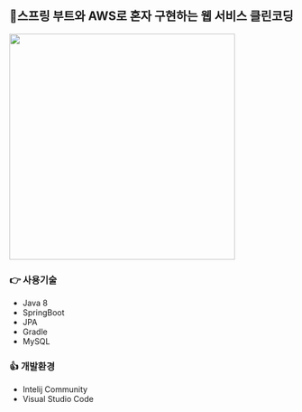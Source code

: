 ## 📌스프링 부트와 AWS로 혼자 구현하는 웹 서비스 클린코딩
<img src="https://user-images.githubusercontent.com/58936137/163902896-805d7250-84a2-4e06-a4b3-d0ad95685e13.jpg" width="400px" height="400px">

### 👉 사용기술
+ Java 8
+ SpringBoot
+ JPA
+ Gradle
+ MySQL

### 👍 개발환경
+ Intelij Community
+ Visual Studio Code


